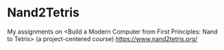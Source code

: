# Nand2Tetris
My assignments on &lt;Build a Modern Computer from First Principles: Nand to Tetris> (a project-centered course) https://www.nand2tetris.org/

